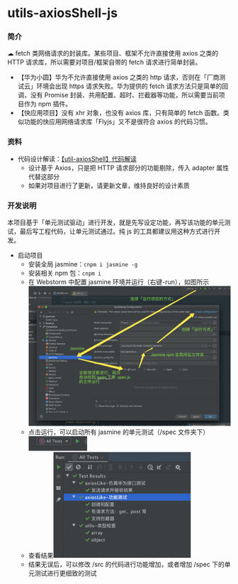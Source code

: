 # utils-axiosShell-js

### 简介

☁ fetch 类网络请求的封装库。某些项目、框架不允许直接使用 axios 之类的 HTTP 请求库，所以需要对项目/框架自带的 fetch 请求进行简单封装。

- 【华为小圆】华为不允许直接使用 axios 之类的 http 请求，否则在「厂商测试云」环境会出现 https 请求失败。华为提供的 fetch 请求方法只是简单的回调，没有 Promise 封装、共用配置、超时、拦截器等功能，所以需要当前项目作为 npm 插件。
- 【快应用项目】没有 xhr 对象，也没有 axios 库，只有简单的 fetch 函数。类似功能的快应用网络请求库「Flyjs」又不是很符合 axios 的代码习惯。





### 资料

- 代码设计解读：[【util-axiosShell】代码解读](https://www.yuque.com/orvibo/paene9/clyzgi)
  - 设计基于 Axios，只是把 HTTP 请求部分的功能剔除，传入 adapter 属性代替这部分
  - 如果对项目进行了更新，请更新文章，维持良好的设计素质





### 开发说明

本项目基于「单元测试驱动」进行开发，就是先写设定功能，再写该功能的单元测试，最后写工程代码，让单元测试通过。纯 js 的工具都建议用这种方式进行开发。

- 启动项目
  - 安装全局 jasmine：`cnpm i jasmine -g`
  - 安装相关 npm 包：`cnpm i`
  - 在 Webstorm 中配置 jasmine 环境并运行（右键-run），如图所示![test-config](./img/test-config.jpg)
  - 点击运行，可以启动所有 jasmine 的单元测试（/spec 文件夹下）<img src="./img/test-start.png" alt="text-start" style="zoom:40%;" />
  - 查看结果<img src="./img/test-result.png" alt="test-result" style="zoom:80%;" />
  - 结果无误后，可以修改 /src 的代码进行功能增加，或者增加 /spec 下的单元测试进行更细致的测试

